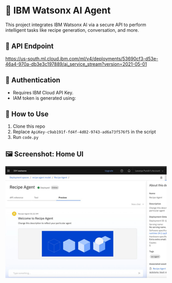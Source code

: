 # 🧠 IBM Watsonx AI Agent 

This project integrates IBM Watsonx AI via a secure API to perform intelligent tasks like recipe generation, conversation, and more.

## 🔗 API Endpoint
https://us-south.ml.cloud.ibm.com/ml/v4/deployments/53690cf3-d53e-46a4-970a-db3e3c197889/ai_service_stream?version=2021-05-01

## 🔑 Authentication

- Requires IBM Cloud API Key.
- IAM token is generated using:

## 📌 How to Use

1. Clone this repo
2. Replace `ApiKey-c9ab191f-fd4f-4d02-9743-ad6a73f576f5` in the script
3. Run `code.py`


## 🖼️ Screenshot: Home UI
![Home UI](home.jpg )
